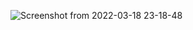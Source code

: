 ![Screenshot from 2022-03-18 23-18-48](https://user-images.githubusercontent.com/79419141/159077841-58e069d1-ab8f-48e1-a20a-b472b9f43e53.png)

